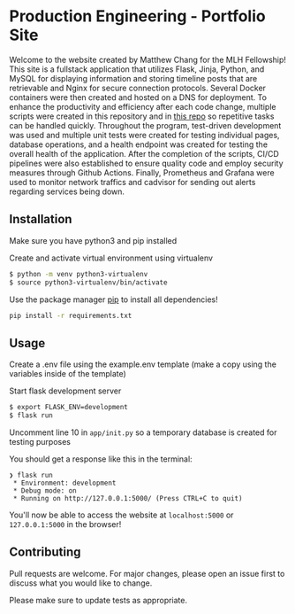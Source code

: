 # Production Engineering - Portfolio Site

Welcome to the website created by Matthew Chang for the MLH Fellowship! This site is a fullstack application that utilizes Flask, Jinja, Python, and MySQL for displaying information and storing timeline posts that are retrievable and Nginx for secure connection protocols. Several Docker containers were then created and hosted on a DNS for deployment. To enhance the productivity and efficiency after each code change, multiple scripts were created in this repository and in [this repo](https://github.com/MatthewCCChang/DeploymentScript) so repetitive tasks can be handled quickly. Throughout the program, test-driven development was used and multiple unit tests were created for testing individual pages, database operations, and a health endpoint was created for testing the overall health of the application. After the completion of the scripts, CI/CD pipelines were also established to ensure quality code and employ security measures through Github Actions. Finally, Prometheus and Grafana were used to monitor network traffics and cadvisor for sending out alerts regarding services being down. 


## Installation

Make sure you have python3 and pip installed

Create and activate virtual environment using virtualenv
```bash
$ python -m venv python3-virtualenv
$ source python3-virtualenv/bin/activate
```

Use the package manager [pip](https://pip.pypa.io/en/stable/) to install all dependencies!

```bash
pip install -r requirements.txt
```

## Usage

Create a .env file using the example.env template (make a copy using the variables inside of the template)

Start flask development server
```bash
$ export FLASK_ENV=development
$ flask run
```

Uncomment line 10 in ```app/init.py``` so a temporary database is created for testing purposes

You should get a response like this in the terminal:
```
❯ flask run
 * Environment: development
 * Debug mode: on
 * Running on http://127.0.0.1:5000/ (Press CTRL+C to quit)
```

You'll now be able to access the website at `localhost:5000` or `127.0.0.1:5000` in the browser! 

## Contributing

Pull requests are welcome. For major changes, please open an issue first to discuss what you would like to change.

Please make sure to update tests as appropriate.
